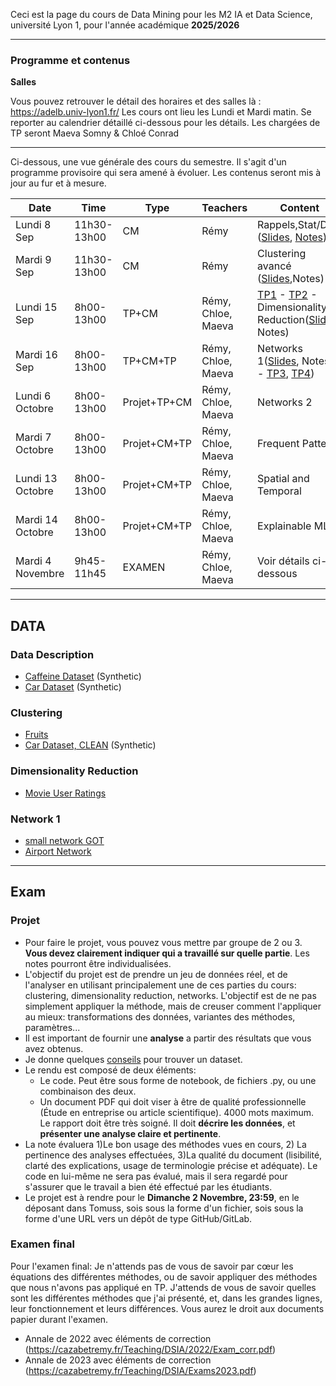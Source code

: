 
Ceci est la page du cours de Data Mining pour les M2 IA et Data Science, université Lyon 1, pour l'année académique **2025/2026**

-----

### Programme et contenus

**Salles** 

Vous pouvez retrouver le détail des horaires et des salles là : https://adelb.univ-lyon1.fr/
Les cours ont lieu les Lundi et Mardi matin. Se reporter au calendrier détaillé ci-dessous pour les détails. Les chargées de TP seront Maeva Somny & Chloé Conrad

----

Ci-dessous, une vue générale des cours du semestre. Il s'agit d'un programme provisoire qui sera amené à évoluer.
Les contenus seront mis à jour au fur et à mesure.

| Date | Time       | Type        | Teachers | Content |
|-----------|-------------|-------------|------------|------------|
| Lundi 8 Sep   | 11h30-13h00     | CM          | Rémy       | Rappels,Stat/Data ([Slides](https://cazabetremy.fr/Teaching/DSIA/2025/DM-DataIntro.pdf), [Notes](https://cazabetremy.fr/Teaching/DSIA/2025/SupportDataIntro.pdf)) |
| Mardi 9 Sep   | 11h30-13h00     | CM          | Rémy       | Clustering avancé ([Slides](https://cazabetremy.fr/Teaching/data_class/2025/slides/Clustering.pdf),Notes) |
| Lundi 15 Sep  | 8h00-13h00     | TP+CM          | Rémy, Chloe, Maeva       | [TP1](https://cazabetremy.fr/Teaching/data_class/2025/TP/TP_DataDescription.pdf) - [TP2](https://cazabetremy.fr/Teaching/data_class/2025/TP/TP_CLustering.pdf) - Dimensionality Reduction([Slides](https://cazabetremy.fr/Teaching/data_class/2025/slides/Dimensionality%20Reduction.pdf), Notes)|
| Mardi 16 Sep   | 8h00-13h00     | TP+CM+TP          | Rémy, Chloe, Maeva        | Networks 1([Slides](https://cazabetremy.fr/Teaching/data_class/Graphs_centrality.pdf), Notes) - [TP3](https://cazabetremy.fr/Teaching/data_class/2025/TP/TP_dimensionality.pdf), [TP4](https://cazabetremy.fr/Teaching/data_class/TPs/graphsGephi.pdf)) |
| Lundi 6 Octobre   | 8h00-13h00     | Projet+TP+CM          | Rémy, Chloe, Maeva        | Networks 2 |
| Mardi 7 Octobre   | 8h00-13h00      | Projet+CM+TP          | Rémy, Chloe, Maeva        | Frequent Patterns  |
| Lundi 13 Octobre   | 8h00-13h00     | Projet+CM+TP          | Rémy, Chloe, Maeva        | Spatial and Temporal  |
| Mardi 14 Octobre   | 8h00-13h00      | Projet+CM+TP          | Rémy, Chloe, Maeva        | Explainable ML |
| Mardi 4 Novembre   | 9h45-11h45     | EXAMEN          | Rémy, Chloe, Maeva        | Voir détails ci-dessous |

-----
## DATA

### Data Description
* [Caffeine Dataset](https://cazabetremy.fr/Teaching/data_class/Datasets/coffee_effects.csv) (Synthetic)
* [Car Dataset](https://cazabetremy.fr/Teaching/data_class/Datasets/cars_synthetic.csv) (Synthetic)

### Clustering
* [Fruits](https://cazabetremy.fr/Teaching/data_class/Datasets/fruits_all.zip)
* [Car Dataset, CLEAN](https://cazabetremy.fr/Teaching/data_class/Datasets/cars_synth_clean.csv) (Synthetic)

### Dimensionality Reduction
* [Movie User Ratings](https://cazabetremy.fr/Teaching/data_class/Datasets/ratings_clean_names.csv)
### Network 1
* [small network GOT](http://cazabetremy.fr/Teaching/CN2021/dataset/GOT.graphml)
* [Airport Network](http://cazabetremy.fr/Teaching/CN2020/airportsAndCoord.graphml)

-------
## Exam

### Projet
* Pour faire le projet, vous pouvez vous mettre par groupe de 2 ou 3. **Vous devez clairement indiquer qui a travaillé sur quelle partie**. Les notes pourront être individualisées.
* L'objectif du projet est de prendre un jeu de données réel, et de l'analyser en utilisant principalement une de ces parties du cours: clustering, dimensionality reduction, networks. L'objectif est de ne pas simplement appliquer la méthode, mais de creuser comment l'appliquer au mieux: transformations des données, variantes des méthodes, paramètres...
* Il est important de fournir une **analyse** a partir des résultats que vous avez obtenus. 
* Je donne quelques [conseils](https://cazabetremy.fr/Teaching/DatasetSearching.html) pour trouver un dataset</a>.
* Le rendu est composé de deux éléments:
  * Le code. Peut être sous forme de notebook, de fichiers .py, ou une combinaison des deux.
  * Un document PDF qui doit viser à être de qualité professionnelle (Étude en entreprise ou article scientifique). 4000 mots maximum. Le rapport doit être très soigné. Il doit **décrire les données**, et **présenter une analyse claire et pertinente**. 
* La note évaluera 1)Le bon usage des méthodes vues en cours, 2) La pertinence des analyses effectuées, 3)La qualité du document (lisibilité, clarté des explications, usage de terminologie précise et adéquate). Le code en lui-même ne sera pas évalué, mais il sera regardé pour s'assurer que le travail a bien été effectué par les étudiants.
* Le projet est à rendre pour le <b>Dimanche 2 Novembre, 23:59</b>, en le déposant dans Tomuss, sois sous la forme d'un fichier, sois sous la forme d'une URL vers un dépôt de type GitHub/GitLab.

### Examen final 
Pour l'examen final: Je n'attends pas de vous de savoir par cœur les équations des différentes méthodes, ou de savoir appliquer des méthodes que nous n'avons pas appliqué en TP. J'attends de vous de savoir quelles sont les différentes méthodes que j'ai présenté, et, dans les grandes lignes, leur fonctionnement et leurs différences. Vous aurez le droit aux documents papier durant l'examen. 
* Annale de 2022 avec éléments de correction (https://cazabetremy.fr/Teaching/DSIA/2022/Exam_corr.pdf)
* Annale de 2023 avec éléments de correction (https://cazabetremy.fr/Teaching/DSIA/Exams2023.pdf)
